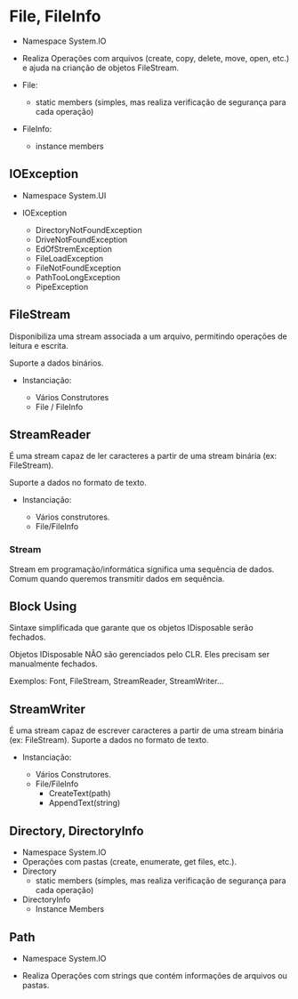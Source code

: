 # File, FileInfo

- Namespace System.IO

- Realiza Operações com arquivos (create, copy, delete, move, open, etc.) e ajuda na crianção de objetos FileStream.

- File:
    - static members (simples, mas realiza verificação de segurança para cada operação)

- FileInfo:
    - instance members

## IOException

- Namespace System.UI

- IOException
    - DirectoryNotFoundException
    - DriveNotFoundException
    - EdOfStremException
    - FileLoadException
    - FileNotFoundException
    - PathTooLongException
    - PipeException

## FileStream

Disponibiliza uma stream associada a um arquivo, permitindo operações de leitura e escrita.

Suporte a dados binários.

- Instanciação:

    - Vários Construtores
    - File / FileInfo

## StreamReader

É uma stream capaz de ler caracteres a partir de uma stream binária (ex: FileStream).

Suporte a dados no formato de texto.

- Instanciação:

    - Vários construtores.
    - File/FileInfo

### Stream

Stream em programação/informática significa uma sequência de dados. Comum quando queremos transmitir dados em sequência.

## Block Using

Sintaxe simplificada que garante que os objetos IDisposable serão fechados.

Objetos IDisposable NÃO são gerenciados pelo CLR. Eles precisam ser manualmente fechados.

Exemplos: Font, FileStream, StreamReader, StreamWriter...

## StreamWriter

É uma stream capaz de escrever caracteres a partir de uma stream binária (ex: FileStream).
Suporte a dados no formato de texto.

- Instanciação:

    - Vários Construtores.
    - File/FileInfo
        - CreateText(path)
        - AppendText(string)


## Directory, DirectoryInfo

- Namespace System.IO
- Operações com pastas (create, enumerate, get files, etc.).
- Directory
    - static members (simples, mas realiza verificação de segurança para cada operação)
- DirectoryInfo
    - Instance Members
## Path 

- Namespace System.IO

- Realiza Operações com strings que contém informações de arquivos ou pastas.

